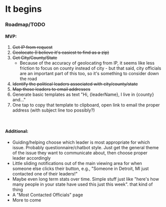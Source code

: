 # It begins

### Roadmap/TODO

#### MVP:
1) ~~Get IP from request~~
2) ~~Geolocate (I believe it's easiest to find as a zip)~~
3) ~~Get City/County/State~~
    - Because of the accuracy of geolocating from IP, it seems like less friction to focus on county instead of city - but that said, city officials are an important part of this too, so it's something to consider down the road
4) ~~Identify the political leaders associated with city/county/state~~
5) ~~Map those leaders to email addresses~~
6) Generate basic templates as text "Hi, {leaderName}, I live in {county} and..."
7) One tap to copy that template to clipboard, open link to email the proper address (with subject line too possibly?)


<br> 

#### Additional:
- Guiding/helping choose which leader is most appropriate for which issue. Probably questionnaire/chatbot style. Just get the general theme of the issue they want to communicate about, then choose proper leader accordingly
- Little sliding notifications out of the main viewing area for when someone else clicks their button, e.g., "Someone in Detroit, MI just contacted one of their leaders!"
- Maybe even long term stats over time. Simple stuff just like "here's how many people in your state have used this just this week". that kind of thing
- A "Most Contacted Officials" page
- More to come